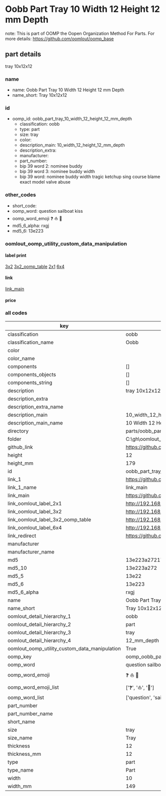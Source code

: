 # Oobb Part Tray 10 Width 12 Height 12 mm Depth  

note: This is part of OOMP the Oopen Organization Method For Parts. For more details: https://github.com/oomlout/oomp_base

##  part details
  



tray 10x12x12



### name
* name: Oobb Part Tray 10 Width 12 Height 12 mm Depth
* name_short: Tray 10x12x12 
### id
* oomp_id: oobb_part_tray_10_width_12_height_12_mm_depth
  * classification: oobb
  * type: part
  * size: tray
  * color: 
  * description_main: 10_width_12_height_12_mm_depth
  * description_extra: 
  * manufacturer: 
  * part_number: 
  * bip 39 word 2: nominee buddy
  * bip 39 word 3: nominee buddy width
  * bip 39 word: nominee buddy width tragic ketchup sing course blame exact model valve abuse

### other_codes
* short_code: 
* oomp_word: question sailboat kiss
* oomp_word_emoji :question: :sailboat: :kiss:
* md5_6_alpha: rxgj
* md5_6: 13e223






### oomlout_oomp_utility_custom_data_manipulation
#### label print
[3x2](http://192.168.1.245:1112/?label=oomp%20rxgj)
[3x2_oomp_table](http://192.168.1.108:1112/?label=oomp%20rxgj)
[2x1](http://192.168.1.242:1112/?label=oomp%20rxgj)
[6x4](http://192.168.1.55:1112/?label=oomp%20rxgj)    

#### link

[link_main](https://github.com/oomlout/oomlout_oobb_version_4_generated_parts/tree/main/navigation_oomp/oobb/part/tray/10_width_12_height_12_mm_depth/part)                              

#### price







### all codes 
| key | value |  
| --- | --- |  
| classification | oobb |  
| classification_name | Oobb |  
| color |  |  
| color_name |  |  
| components | [] |  
| components_objects | [] |  
| components_string | [] |  
| description | tray 10x12x12 |  
| description_extra |  |  
| description_extra_name |  |  
| description_main | 10_width_12_height_12_mm_depth |  
| description_main_name | 10 Width 12 Height 12 mm Depth |  
| directory | parts/oobb_part_tray_10_width_12_height_12_mm_depth |  
| folder | C:\gh\oomlout_oobb_version_4_generated_parts\parts\oobb_part_tray_10_width_12_height_12_mm_depth |  
| github_link | https://github.com/oomlout/oomlout_oomp_part_src/tree/main/parts/oobb_part_tray_10_width_12_height_12_mm_depth |  
| height | 12 |  
| height_mm | 179 |  
| id | oobb_part_tray_10_width_12_height_12_mm_depth |  
| link_1 | https://github.com/oomlout/oomlout_oobb_version_4_generated_parts/tree/main/navigation_oomp/oobb/part/tray/10_width_12_height_12_mm_depth/part |  
| link_1_name | link_main |  
| link_main | https://github.com/oomlout/oomlout_oobb_version_4_generated_parts/tree/main/navigation_oomp/oobb/part/tray/10_width_12_height_12_mm_depth/part |  
| link_oomlout_label_2x1 | http://192.168.1.242:1112/?label=oomp%20rxgj |  
| link_oomlout_label_3x2 | http://192.168.1.245:1112/?label=oomp%20rxgj |  
| link_oomlout_label_3x2_oomp_table | http://192.168.1.108:1112/?label=oomp%20rxgj |  
| link_oomlout_label_6x4 | http://192.168.1.55:1112/?label=oomp%20rxgj |  
| link_redirect | https://github.com/oomlout/oomlout_oobb_version_4_generated_parts/tree/main/parts/oobb_tray_10_12_12 |  
| manufacturer |  |  
| manufacturer_name |  |  
| md5 | 13e223a27217262b253cfe6ff5875caf |  
| md5_10 | 13e223a272 |  
| md5_5 | 13e22 |  
| md5_6 | 13e223 |  
| md5_6_alpha | rxgj |  
| name | Oobb Part Tray 10 Width 12 Height 12 mm Depth |  
| name_short | Tray 10x12x12  |  
| oomlout_detail_hierarchy_1 | oobb |  
| oomlout_detail_hierarchy_2 | part |  
| oomlout_detail_hierarchy_3 | tray |  
| oomlout_detail_hierarchy_4 | 12_mm_depth |  
| oomlout_oomp_utility_custom_data_manipulation | True |  
| oomp_key | oomp_oobb_part_tray_10_width_12_height_12_mm_depth |  
| oomp_word | question sailboat kiss |  
| oomp_word_emoji | :question: :sailboat: :kiss: |  
| oomp_word_emoji_list | [':question:', ':sailboat:', ':kiss:'] |  
| oomp_word_list | ['question', 'sailboat', 'kiss'] |  
| part_number |  |  
| part_number_name |  |  
| short_name |  |  
| size | tray |  
| size_name | Tray |  
| thickness | 12 |  
| thickness_mm | 12 |  
| type | part |  
| type_name | Part |  
| width | 10 |  
| width_mm | 149 |  
